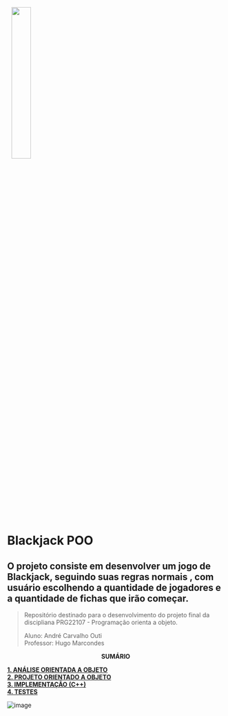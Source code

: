 <img src="img/ifsc-logo.png"
     width="30%"
     style="padding: 10px">

#  Blackjack POO

##  O projeto consiste em desenvolver um jogo de Blackjack, seguindo suas regras normais , com usuário escolhendo a quantidade de jogadores e a quantidade de fichas que irão começar.

> Repositório destinado para o desenvolvimento do projeto final da discipliana PRG22107 - Programação orienta a objeto. 
> 
> Aluno: André Carvalho Outi<br>
> Professor: Hugo Marcondes

<p align=center><strong>SUMÁRIO</strong></p>

[**1. ANÁLISE ORIENTADA A OBJETO**](./analise.md)<br>
[**2. PROJETO ORIENTADO A OBJETO**](./projeto.md)<br>
[**3. IMPLEMENTAÇÃO (C++)**](./implementacao.md)<br>
[**4. TESTES**](./testes.md)<br>

![image](https://github.com/user-attachments/assets/fcf9db5c-4d2d-470a-9a47-2c39d38ba61b)
